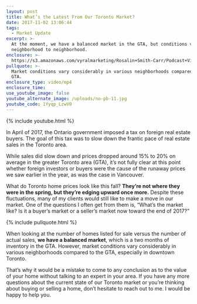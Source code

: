 ```yaml
---
layout: post
title: What’s the Latest From Our Toronto Market?
date: 2017-11-02 13:06:44
tags:
  - Market Update
excerpt: >-
  At the moment, we have a balanced market in the GTA, but conditions vary from
  neighborhood to neighborhood.
enclosure: >-
  https://s3.amazonaws.com/vyralmarketing/Rosalin+Smith-Carr/Podcast+Videos/Whats+the+Latest+From+Our+Toronto+Market%253F.mp4
pullquote: >-
  Market conditions vary considerably in various neighborhoods compared to the
  GTA.
enclosure_type: video/mp4
enclosure_time:
use_youtube_image: false
youtube_alternate_image: /uploads/no-pb-11.jpg
youtube_code: 1Yyqp_LzwV0
---
```



{% include youtube.html %}

In April of 2017, the Ontario government imposed a tax on foreign real estate buyers. The goal of this tax was to slow down the frantic pace of real estate sales in the Toronto area.

While sales did slow down and prices dropped around 15% to 20% on average in the greater Toronto area (GTA), it’s not fully clear at this point whether foreign investors or buyers were the cause of the runaway prices we saw earlier in the year, as was the case in Vancouver.

What do Toronto home prices look like this fall? **They’re not where they were in the spring, but they’re edging upward once more.** Despite these fluctuations, many of my clients would still like to make a move in our market. One of the questions I often get from them is, “What’s the market like? Is it a buyer’s market or a seller’s market now toward the end of 2017?”

{% include pullquote.html %}

When looking at the number of homes listed for sale versus the number of actual sales, **we have a balanced market**, which is a two months of inventory in the GTA. However, market conditions vary considerably in various neighborhoods compared to the GTA, especially in downtown Toronto.

That’s why it would be a mistake to come to any conclusion as to the value of your home without talking to an expert in your area. If you have any more questions about the current state of our Toronto market or you’re thinking about buying or selling a home, don’t hesitate to reach out to me. I would be happy to help you.